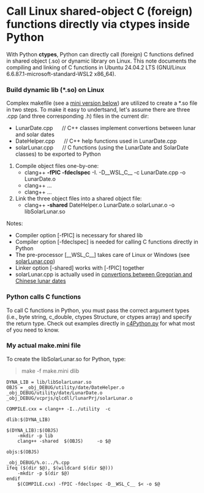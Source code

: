 # Call Linux shared-object C (foreign) functions directly via ctypes inside Python

With Python **ctypes**, Python can directly call (foreign) C functions defined in shared object (.so) or dynamic library on Linux. This note documents the compiling and linking of C functions in Ubuntu 24.04.2 LTS (GNU/Linux 6.6.87.1-microsoft-standard-WSL2 x86_64).

### Build dynamic lib (*.so) on Linux
Complex makefile (see a [mini version below](#my-actual-makemini-file)) are utilized to create a *.so file in two steps. To make it easy to undertsand, let's assume there are three .cpp (and three corresponding .h) files in the current dir:
- LunarDate.cpp   &nbsp;&nbsp;&nbsp;&nbsp;  // C++ classes implement convertions between lunar and solar dates
- DateHelper.cpp  &nbsp;&nbsp;&nbsp;&nbsp;  // C++ help functions used in LunarDate.cpp 
- solarLunar.cpp  &nbsp;&nbsp;&nbsp;&nbsp;  // C functions (using the LunarDate and SolarDate classes) to be exported to Python

1.	Compile object files one-by-one:
    - clang++ **-fPIC -fdeclspec** -I. -D__WSL_C__ -c LunarDate.cpp -o LunarDate.o
    - clang++ ...
    - clang++ ...
2.	Link the three object files into a shared object file:
    - clang++  **-shared**    DateHelper.o LunarDate.o  solarLunar.o   -o libSolarLunar.so

Notes:
- Compiler option [-fPIC] is necessary for shared lib
- Compiler option [-fdeclspec] is needed for calling C functions directly in Python
- The pre-processor [\_\_WSL\_C\_\_] takes care of Linux or Windows (see [solarLunar.cpp](solarLunar.cpp))
- Linker option [-shared] works with [-fPIC] together
- solarLunar.cpp is actually used in [convertions between Gregorian and Chinese lunar dates](../../../solar-lunar-date-tool)

### Python calls C functions
To call C functions in Python, you must pass the correct argument types (i.e., byte string, c_double, ctypes Structure, or ctypes array) and specify the return type. Check out examples directly in [c4Python.py](../../../Python-calls-C-dll/tree/main/c4PyTest) for what most of you need to know.

### My actual make.mini file
To create the libSolarLunar.so for Python, type:
> make -f make.mini dlib
```
DYNA_LIB = lib/libSolarLunar.so
OBJS = _obj_DEBUG/utility/date/DateHelper.o _obj_DEBUG/utility/date/LunarDate.o _obj_DEBUG/vcprjs/qlcdll/lunarPrj/solarLunar.o

COMPILE.cxx = clang++ -I../utility  -c

dlib:$(DYNA_LIB)

$(DYNA_LIB):$(OBJS)		
	-mkdir -p lib
	clang++ -shared  $(OBJS)     -o $@
	
objs:$(OBJS)
	
_obj_DEBUG/%.o:../%.cpp
ifeq ($(dir $@), $(wildcard $(dir $@)))
	-mkdir -p $(dir $@)
endif
	$(COMPILE.cxx) -fPIC -fdeclspec -D__WSL_C__ $< -o $@
```
